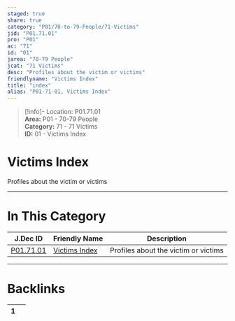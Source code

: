 ```yaml
---  
staged: true  
share: true  
category: "P01/70-to-79-People/71-Victims"  
jid: "P01.71.01"  
pro: "P01"  
ac: "71"  
id: "01"  
jarea: "70-79 People"  
jcat: "71 Victims"  
desc: "Profiles about the victim or victims"  
friendlyname: "Victims Index"  
title: "index"  
alias: "P01-71-01, Victims Index"  
---  
```

>[!info]- Location: P01.71.01  
>**Area:** P01 - 70-79 People  
>**Category:** 71 - 71 Victims  
>**ID:** 01 - Victims Index  
  
# Victims Index  
  
Profiles about the victim or victims  
   
  
  
---  
# In This Category  
  
| J.Dec ID                                                              | Friendly Name                                                             | Description                          |  
| --------------------------------------------------------------------- | ------------------------------------------------------------------------- | ------------------------------------ |  
| [P01.71.01](index.md#) | [Victims Index](index.md#) | Profiles about the victim or victims |  
  
  
---  
# Backlinks  
<div><table class="dataview table-view-table"><thead class="table-view-thead"><tr class="table-view-tr-header"><th class="table-view-th"><span></span><span class="dataview small-text">1</span></th><th class="table-view-th"><span></span></th></tr></thead><tbody class="table-view-tbody"></tbody></table></div>